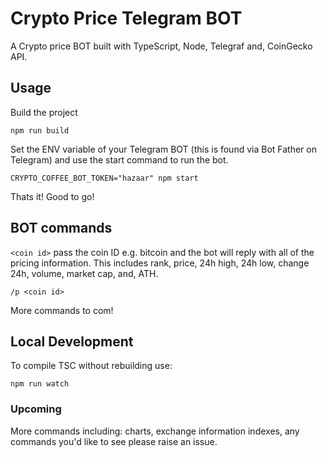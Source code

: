# Crypto Price Telegram BOT

A Crypto price BOT built with TypeScript, Node, Telegraf and, CoinGecko API.

## Usage

Build the project

```console
npm run build
```

Set the ENV variable of your Telegram BOT (this is found via Bot Father on Telegram) and use the start command to run the bot.

```console
CRYPTO_COFFEE_BOT_TOKEN="hazaar" npm start
```

Thats it! Good to go!

## BOT commands

`<coin id>` pass the coin ID e.g. bitcoin and the bot will reply with all of the pricing information. This includes rank, price, 24h high, 24h low, change 24h, volume, market cap, and, ATH.

```console
/p <coin id>
```

More commands to com!

## Local Development

To compile TSC without rebuilding use:

```console
npm run watch
```

### Upcoming

More commands including: charts, exchange information indexes, any commands you'd like to see please raise an issue.

